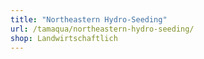 ```yaml
---
title: "Northeastern Hydro-Seeding"
url: /tamaqua/northeastern-hydro-seeding/
shop: Landwirtschaftlich
---
```

